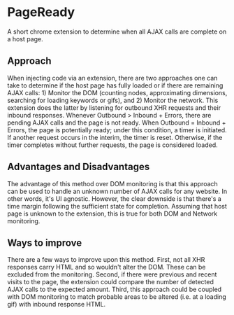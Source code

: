 # PageReady
A short chrome extension to determine when all AJAX calls are complete on a host page.

## Approach
When injecting code via an extension, there are two approaches one can take to determine if the host page has fully loaded or if there are remaining AJAX calls: 1) Monitor the DOM (counting nodes, approximating dimensions, searching for loading keywords or gifs), and 2) Monitor the network. This extension does the latter by listening for outbound XHR requests and their inbound responses. Whenever Outbound > Inbound + Errors, there are pending AJAX calls and the page is not ready. When Outbound = Inbound + Errors, the page is potentially ready; under this condition, a timer is initiated. If another request occurs in the interim, the timer is reset. Otherwise, if the timer completes without further requests, the page is considered loaded.

## Advantages and Disadvantages
The advantage of this method over DOM monitoring is that this approach can be used to handle an unknown number of AJAX calls for any website. In other words, it's UI agnostic. However, the clear downside is that there's a time margin following the sufficient state for completion. Assuming that host page is unknown to the extension, this is true for both DOM and Network monitoring. 

## Ways to improve
There are a few ways to improve upon this method. First, not all XHR responses carry HTML and so wouldn't alter the DOM. These can be excluded from the monitoring. Second, if there were previous and recent visits to the page, the extension could compare the number of detected AJAX calls to the expected amount. Third, this approach could be coupled with DOM monitoring to match probable areas to be altered (i.e. at a loading gif) with inbound response HTML.
